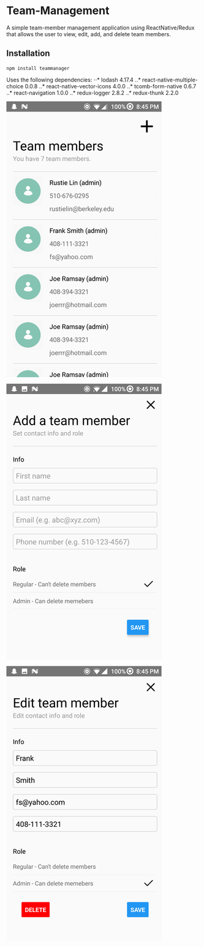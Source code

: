 # Team-Management
A simple team-member management application using ReactNative/Redux that allows the user  to view, edit, add, and delete team members.

## Installation
```
npm install teammanager
```
Uses the following dependencies:
⋅⋅* lodash 4.17.4
..* react-native-multiple-choice 0.0.8
..* react-native-vector-icons 4.0.0
..* tcomb-form-native 0.6.7
..* react-navigation 1.0.0
..* redux-logger 2.8.2
..* redux-thunk 2.2.0

![Alt text](/img/rsz_home.png?raw=true "Home Screen")

![Alt text](/img/rsz_add.png?raw=true "Add Screen")

![Alt text](/img/rsz_edit.png?raw=true "Edit Screen")
